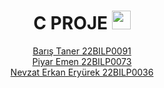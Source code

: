 <div align="center">
<h1>
  C PROJE
  <img src="https://upload.wikimedia.org/wikipedia/commons/thumb/1/18/C_Programming_Language.svg/1200px-C_Programming_Language.svg.png" width="30px"/>
</h1>

[Barış Taner 22BILP0091](https://github.com/BILP1111/proje/tree/main/22BILP0091%20BARIS%20TANER)<br>
[Piyar Emen 22BILP0073](https://github.com/BILP1111/proje/tree/main/PİYAR%20EMEN%2022BİLP0073)<br>
[Nevzat Erkan Eryürek 22BILP0036](https://github.com/BILP1111/proje/tree/main/22B%C4%B0LP0036%20NEVZAT%20ERKAN%20ERY%C3%9CREK)


</div>
